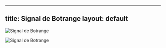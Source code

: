 


---
title: Signal de Botrange
layout: default
---

![Signal de Botrange](https://ardennen.nl/wp-content/uploads/2018/07/Signal-de-Botrange.jpg)

![Signal de Botrange](https://app.ostbelgien.eu/images/2866-resize-1400x1400x70.jpg)